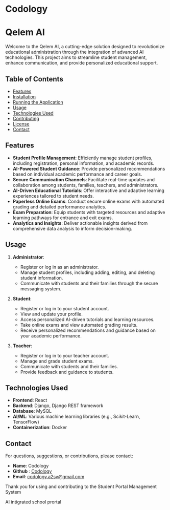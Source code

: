 # Codology

# Qelem AI

Welcome to the Qelem AI, a cutting-edge solution designed to revolutionize educational administration through the integration of advanced AI technologies. This project aims to streamline student management, enhance communication, and provide personalized educational support.

## Table of Contents

- [Features](#features)
- [Installation](#installation)
- [Running the Application](#running-the-application)
- [Usage](#usage)
- [Technologies Used](#technologies-used)
- [Contributing](#contributing)
- [License](#license)
- [Contact](#contact)

## Features

- **Student Profile Management**: Efficiently manage student profiles, including registration, personal information, and academic records.
- **AI-Powered Student Guidance**: Provide personalized recommendations based on individual academic performance and career goals.
- **Secure Communication Channels**: Facilitate real-time updates and collaboration among students, families, teachers, and administrators.
- **AI-Driven Educational Tutorials**: Offer interactive and adaptive learning experiences tailored to student needs.
- **Paperless Online Exams**: Conduct secure online exams with automated grading and detailed performance analytics.
- **Exam Preparation**: Equip students with targeted resources and adaptive learning pathways for entrance and exit exams.
- **Analytics and Insights**: Deliver actionable insights derived from comprehensive data analysis to inform decision-making.

## Usage

1. **Administrator**:

   - Register or log in as an administrator.
   - Manage student profiles, including adding, editing, and deleting student information.
   - Communicate with students and their families through the secure messaging system.
2. **Student**:

   - Register or log in to your student account.
   - View and update your profile.
   - Access personalized AI-driven tutorials and learning resources.
   - Take online exams and view automated grading results.
   - Receive personalized recommendations and guidance based on your academic performance.
3. **Teacher**:

   - Register or log in to your teacher account.
   - Manage and grade student exams.
   - Communicate with students and their families.
   - Provide feedback and guidance to students.

## Technologies Used

- **Frontend**: React
- **Backend**: Django, Django REST framework
- **Database**: MySQL
- **AI/ML**: Various machine learning libraries (e.g., Scikit-Learn, TensorFlow)
- **Containerization**: Docker

## Contact

For questions, suggestions, or contributions, please contact:

- **Name**:  Codology
- **Github** : [Codology](https://github.com/tolossamuel/Codology)
- **Email**: codology.a2sv@gmail.com

Thank you for using and contributing to the Student Portal Management System

AI intigrated school prortal
